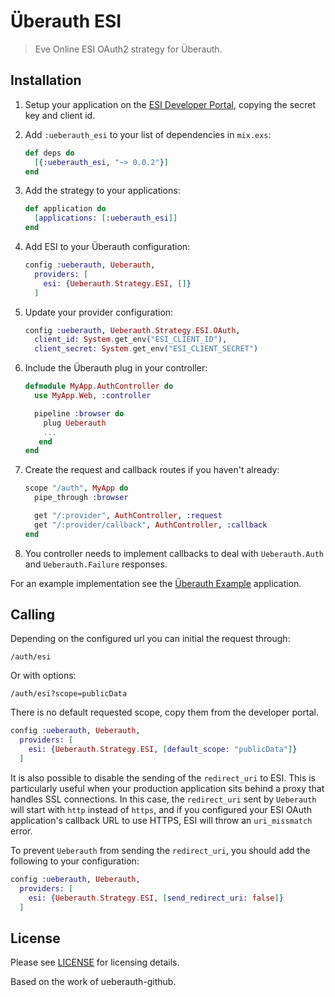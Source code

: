 # Überauth ESI

> Eve Online ESI OAuth2 strategy for Überauth.

## Installation

1. Setup your application on the [ESI Developer Portal](https://developers.eveonline.com), copying the secret key and client id.

1. Add `:ueberauth_esi` to your list of dependencies in `mix.exs`:

    ```elixir
    def deps do
      [{:ueberauth_esi, "~> 0.0.2"}]
    end
    ```

1. Add the strategy to your applications:

    ```elixir
    def application do
      [applications: [:ueberauth_esi]]
    end
    ```

1. Add ESI to your Überauth configuration:

    ```elixir
    config :ueberauth, Ueberauth,
      providers: [
        esi: {Ueberauth.Strategy.ESI, []}
      ]
    ```

1.  Update your provider configuration:

    ```elixir
    config :ueberauth, Ueberauth.Strategy.ESI.OAuth,
      client_id: System.get_env("ESI_CLIENT_ID"),
      client_secret: System.get_env("ESI_CLIENT_SECRET")
    ```

1.  Include the Überauth plug in your controller:

    ```elixir
    defmodule MyApp.AuthController do
      use MyApp.Web, :controller

      pipeline :browser do
        plug Ueberauth
        ...
       end
    end
    ```

1.  Create the request and callback routes if you haven't already:

    ```elixir
    scope "/auth", MyApp do
      pipe_through :browser

      get "/:provider", AuthController, :request
      get "/:provider/callback", AuthController, :callback
    end
    ```

1. You controller needs to implement callbacks to deal with `Ueberauth.Auth` and `Ueberauth.Failure` responses.

For an example implementation see the [Überauth Example](https://github.com/ueberauth/ueberauth_example) application.

## Calling

Depending on the configured url you can initial the request through:

    /auth/esi

Or with options:

    /auth/esi?scope=publicData

There is no default requested scope, copy them from the developer portal.

```elixir
config :ueberauth, Ueberauth,
  providers: [
    esi: {Ueberauth.Strategy.ESI, [default_scope: "publicData"]}
  ]
```

It is also possible to disable the sending of the `redirect_uri` to ESI. This is particularly useful
when your production application sits behind a proxy that handles SSL connections. In this case,
the `redirect_uri` sent by `Ueberauth` will start with `http` instead of `https`, and if you configured
your ESI OAuth application's callback URL to use HTTPS, ESI will throw an `uri_missmatch` error.

To prevent `Ueberauth` from sending the `redirect_uri`, you should add the following to your configuration:

```elixir
config :ueberauth, Ueberauth,
  providers: [
    esi: {Ueberauth.Strategy.ESI, [send_redirect_uri: false]}
  ]
```

## License

Please see [LICENSE](https://github.com/joshuataylor/ueberauth_esi/blob/master/LICENSE) for licensing details.

Based on the work of ueberauth-github.